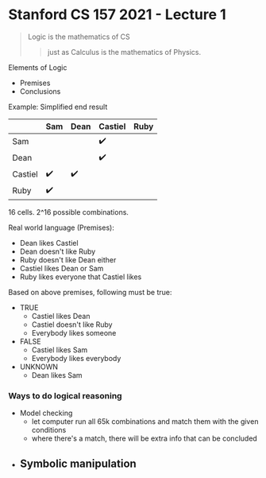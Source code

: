 # Stanford CS 157 2021 - Lecture 1

> Logic is the mathematics of CS 
>> just as Calculus is the mathematics of Physics.

Elements of Logic
- Premises
- Conclusions

Example: Simplified end result

|         | Sam | Dean | Castiel | Ruby |
|---------|-----|------|---------|------|
| Sam     |     |      | ✔️       |      |
| Dean    |     |      | ✔️       |      |
| Castiel | ✔️   | ✔️    |         |      |
| Ruby    | ✔️   |      |         |      |

16 cells.
2^16 possible combinations.

Real world language (Premises):
- Dean likes Castiel
- Dean doesn't like Ruby
- Ruby doesn't like Dean either
- Castiel likes Dean or Sam
- Ruby likes everyone that Castiel likes

Based on above premises, following must be true:
- TRUE
    - Castiel likes Dean
    - Castiel doesn't like Ruby
    - Everybody likes someone
- FALSE
    - Castiel likes Sam
    - Everybody likes everybody
- UNKNOWN
    - Dean likes Sam


### Ways to do logical reasoning
- Model checking
    - let computer run all 65k combinations and match them with the given conditions
    - where there's a match, there will be extra info that can be concluded
- Symbolic manipulation
    - 
